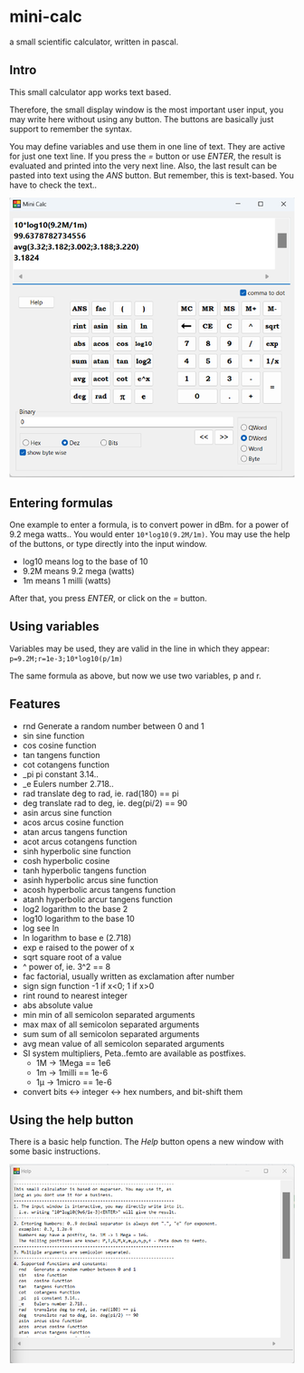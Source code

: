 # mini-calc
a small scientific calculator, written in pascal.

## Intro
This small calculator app works text based.

Therefore, the small display window is the most important user input, you may write here without using any button.
The buttons are basically just support to remember the syntax.

You may define variables and use them in one line of text. They are active for just one text line. If you press the *=* button or use *ENTER*, the result is evaluated and printed into the very next line. Also, the last result can be pasted into text using the *ANS* button. But remember, this is text-based. You have to check the text..

![Image mini-calc](image1.png)

## Entering formulas
One example to enter a formula, is to convert power in dBm. for a power of 9.2 mega watts..
You would enter `10*log10(9.2M/1m)`. You may use the help of the buttons, or type directly into the input window.

* log10 means log to the base of 10
* 9.2M means 9.2 mega (watts)
* 1m means 1 milli (watts)

After that, you press *ENTER*, or click on the *=* button.

## Using variables
Variables may be used, they are valid in the line in which they appear:
`p=9.2M;r=1e-3;10*log10(p/1m)`

The same formula as above, but now we use two variables, p and r.

## Features
*  rnd   Generate a random number between 0 and 1
*  sin   sine function
*  cos   cosine function
*  tan   tangens function
*  cot   cotangens function
*  _pi   pi constant 3.14..
*  _e    Eulers number 2.718..
*  rad   translate deg to rad, ie. rad(180) == pi
*  deg   translate rad to deg, ie. deg(pi/2) == 90
*  asin  arcus sine function
*  acos  arcus cosine function
*  atan  arcus tangens function
*  acot  arcus cotangens function
*  sinh  hyperbolic sine function
*  cosh  hyperbolic cosine
*  tanh  hyperbolic tangens function
*  asinh hyperbolic arcus sine function
*  acosh hyperbolic arcus tangens function
*  atanh hyperbolic arcur tangens function
*  log2  logarithm to the base 2
*  log10 logarithm to the base 10
*  log   see ln
*  ln    logarithm to base e (2.718)
*  exp   e raised to the power of x
*  sqrt  square root of a value
*  ^     power of, ie. 3^2 == 8
*  fac   factorial, usually written as exclamation after number
*  sign  sign function -1 if x<0; 1 if x>0
*  rint  round to nearest integer
*  abs   absolute value
*  min   min of all semicolon separated arguments
*  max   max of all semicolon separated arguments
*  sum   sum of all semicolon separated arguments
*  avg   mean value of all semicolon separated arguments
*  SI system multipliers, Peta..femto are available as postfixes.
   *  1M -> 1Mega == 1e6
   *  1m -> 1milli == 1e-6
   *  1µ -> 1micro == 1e-6
*  convert bits <-> integer <-> hex numbers, and bit-shift them  

## Using the help button
There is a basic help function. The *Help* button opens a new window with some basic instructions.

![Image help](image2.png)

